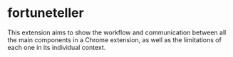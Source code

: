 # fortuneteller
This extension aims to show the workflow and communication between all the main components in a Chrome extension, as well as the limitations of each one in its individual context.
